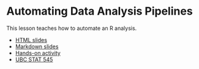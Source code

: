 Automating Data Analysis Pipelines
================================================================================

This lesson teaches how to automate an R analysis.

+ [HTML slides](http://sjackman.ca/makefile-slides/)
+ [Markdown slides](makefile-slides.md)
+ [Hands-on activity](http://stat545.com/automation04_make-activity.html)
+ [UBC STAT 545](http://stat545.com/automation00_index.html)
